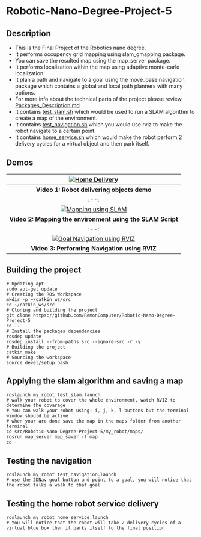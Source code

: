 # Robotic-Nano-Degree-Project-5

## Description
- This is the Final Project of the Robotics nano degree.
- It performs occupency grid mapping using slam_gmapping package.
- You can save the resulted map using the map_server package.
- It performs localization within the map using adaptive monte-carlo localization.
- It plan a path and navigate to a goal using the move_base navigation package which contains a global and local path planners with many options.
- For more info about the technical parts of the project please review [Packages_Description.md](./Packages_Description.md)
- It contains [test_slam.sh](my_robot/scripts/test_slam.sh) which would be used to run a SLAM algorithm to create a map of the environment.
- It contains [test_navigation.sh](my_robot/scripts/test_navigation.sh) which you would use rviz to make the robot navigate to a certain point.
- It contains [home_service.sh](my_robot/scripts/home_service.sh) which would make the robot perform 2 delivery cycles for a virtual object and then park itself.


## Demos
|[![Home Delivery](https://img.youtube.com/vi/rmFFGfkkE1U/0.jpg)](https://youtu.be/rmFFGfkkE1U)|
|:--:|
|<b>Video 1: Robot delivering objects demo</b>|
|:--:|
|[![Mapping using SLAM](https://img.youtube.com/vi/fy5jT41a8Fk/0.jpg)](https://youtu.be/fy5jT41a8Fk)|
|<b>Video 2: Mapping the environment using the SLAM Script</b>|
|:--:|
|[![Goal Navigation using RVIZ](https://img.youtube.com/vi/GjIxSsRoNbs/0.jpg)](https://youtu.be/GjIxSsRoNbs)|
|<b>Video 3: Performing Navigation using RVIZ</b>|

## Building the project
```
# Updating apt
sudo apt-get update
# Creating the ROS Workspace
mkdir -p ~/catkin_ws/src
cd ~/catkin_ws/src
# Cloning and building the project
git clone https://github.com/RemonComputer/Robotic-Nano-Degree-Project-5
cd ..
# Install the packages dependencies
rosdep update
rosdep install --from-paths src --ignore-src -r -y
# Building the project
catkin_make
# Sourcing the workspace
source devel/setup.bash
```

## Applying the slam algorithm and saving a map
```
roslaunch my_robot test_slam.launch
# walk your robot to cover the whole environment, watch RVIZ to determine the covarage
# You can walk your robot using: i, j, k, l buttons but the terminal window should be active
# when your are done save the map in the maps folder from another terminal
cd src/Robotic-Nano-Degree-Project-5/my_robot/maps/
rosrun map_server map_saver -f map
cd -
```

## Testing the navigation
```
roslaunch my_robot test_navigation.launch
# use the 2DNav goal button and point to a goal, you will notice that the robot talks a walk to that goal
```

## Testing the home robot service delivery
```
roslaunch my_robot home_service.launch
# You will notice that the robot will take 2 delivery cycles of a virtual blue box then it parks itself to the final position
```
